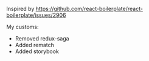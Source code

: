 Inspired by https://github.com/react-boilerplate/react-boilerplate/issues/2906

My customs:

+ Removed redux-saga
+ Added rematch
+ Added storybook
